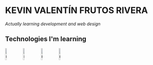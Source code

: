 # KEVIN VALENTÍN FRUTOS RIVERA

_Actually learning development and web design_

## Technologies I'm learning

[<img src="https://nodejs.org/static/images/logo.svg" alt="nodejs" title="nodejs" width="10%"/>](https://nodejs.org/es/)&nbsp;
[<img src="https://nodejs.org/static/images/logo.svg" alt="nodejs" title="nodejs" width="10%"/>](https://nodejs.org/es/)&nbsp;
[<img src="https://nodejs.org/static/images/logo.svg" alt="nodejs" title="nodejs" width="10%"/>](https://nodejs.org/es/)&nbsp;
[<img src="https://nodejs.org/static/images/logo.svg" alt="nodejs" title="nodejs" width="10%"/>](https://nodejs.org/es/)&nbsp;
